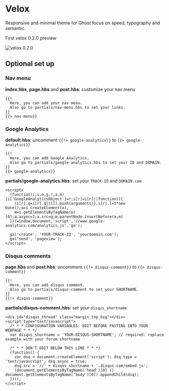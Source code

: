 # Velox

Responsive and minimal theme for Ghost focus on speed, typography and semantic.

First velox 0.2.0 preview

![velox 0.2.0](https://raw.githubusercontent.com/dreyacosta/velox/ghost-0.5.0/velox-0.2.0-preview.jpg)

## Optional set up

### Nav menu

**index.hbs**, **page.hbs** and **post.hbs**: customize your nav menu
```
{{!
  Here, you can add your nav menu.
  Also go to partials/nav-menu.hbs to set your links.
}}
{{> nav-menu}}
```

### Google Analytics

**default.hbs**: uncomment `{{!> google-analytics}}` to `{{> google-analytics}}`
```
{{!
  Here, you can add Google Analytics.
  Also go to partials/google-analytics.hbs to set your ID and DOMAIN.
}}
{{> google-analytics}}
```

**partials/google-analytics.hbs**: set your `TRACK-ID` and `DOMAIN.com`
```
<script>
  (function(i,s,o,g,r,a,m){i['GoogleAnalyticsObject']=r;i[r]=i[r]||function(){
    (i[r].q=i[r].q||[]).push(arguments)},i[r].l=1*new Date();a=s.createElement(o),
    m=s.getElementsByTagName(o)[0];a.async=1;a.src=g;m.parentNode.insertBefore(a,m)
  })(window,document,'script','//www.google-analytics.com/analytics.js','ga');

  ga('create', 'YOUR-TRACK-ID', 'yourdomain.com');
  ga('send', 'pageview');
</script>
```

### Disqus comments

**page.hbs** and **post.hbs**: uncomment `{{!> disqus-comment}}` to `{{> disqus-comment}}`
```
{{!
  Here, you can add disqus comment.
  Also go to partials/disqus-comment to set your SHORTNAME.
}}
{{!> disqus-comment}}
```

**partials/disqus-comment.hbs**: set your `disqus_shortname`
```
<div id="disqus_thread" class="margin_top_big"></div>
<script type="text/javascript">
  /* * * CONFIGURATION VARIABLES: EDIT BEFORE PASTING INTO YOUR WEBPAGE * * */
  var disqus_shortname = 'YOUR-DISQUS-SHORTNAME'; // required: replace example with your forum shortname

  /* * * DON'T EDIT BELOW THIS LINE * * */
  (function() {
    var dsq = document.createElement('script'); dsq.type = 'text/javascript'; dsq.async = true;
    dsq.src = '//' + disqus_shortname + '.disqus.com/embed.js';
    (document.getElementsByTagName('head')[0] || document.getElementsByTagName('body')[0]).appendChild(dsq);
  })();
</script>
```